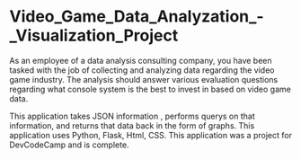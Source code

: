# Video_Game_Data_Analyzation_-_Visualization_Project
As an employee of a data analysis consulting company, you have been tasked with the job of collecting and analyzing data regarding the video game industry. The analysis should answer various evaluation questions regarding what console system is the best to invest in based on video game data.

This application takes JSON information , performs querys on that information, and returns that data back in the form of graphs. 
This application uses Python, Flask, Html, CSS.
This application was a project for DevCodeCamp and is complete.
